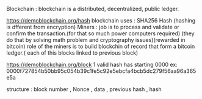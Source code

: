 
Blockchain : blockchain is a distributed, decentralized, public ledger.


https://demoblockchain.org/hash
blockchain uses : SHA256 Hash (hashing is dfferent from encryption)
Miners : job is to process and validate or confirm the transaction.(for that so much power computers required) (they do that by solving math problem and cryptography issues)(rewarded in bitcoin)
role of the miners is to build blockchin of record  that form a bitcoin ledger.( each of this blocks linked to previous block)


https://demoblockchain.org/block
1 valid hash has starting 0000   ex: 0000f727854b50bb95c054b39c1fe5c92e5ebcfa4bcb5dc279f56aa96a365e5a

structure : block number , Nonce , data , previous hash , hash 
